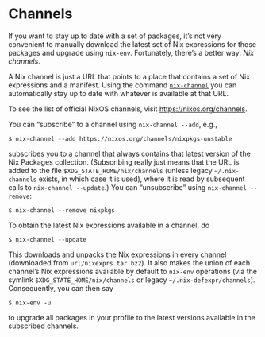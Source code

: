 # Channels

If you want to stay up to date with a set of packages, it’s not very
convenient to manually download the latest set of Nix expressions for
those packages and upgrade using `nix-env`. Fortunately, there’s a
better way: *Nix channels*.

A Nix channel is just a URL that points to a place that contains a set
of Nix expressions and a manifest. Using the command
[`nix-channel`](../command-ref/nix-channel.md) you can automatically
stay up to date with whatever is available at that URL.

To see the list of official NixOS channels, visit
<https://nixos.org/channels>.

You can “subscribe” to a channel using `nix-channel --add`, e.g.,

```console
$ nix-channel --add https://nixos.org/channels/nixpkgs-unstable
```

subscribes you to a channel that always contains that latest version
of the Nix Packages collection. (Subscribing really just means that
the URL is added to the file `$XDG_STATE_HOME/nix/channels` (unless
legacy `~/.nix-channels` exists, in which case it is used), where it
is read by subsequent calls to `nix-channel --update`.) You can
“unsubscribe” using `nix-channel --remove`:

```console
$ nix-channel --remove nixpkgs
```

To obtain the latest Nix expressions available in a channel, do

```console
$ nix-channel --update
```

This downloads and unpacks the Nix expressions in every channel
(downloaded from `url/nixexprs.tar.bz2`). It also makes the union of
each channel’s Nix expressions available by default to `nix-env`
operations (via the symlink `$XDG_STATE_HOME/nix/channels` or legacy
`~/.nix-defexpr/channels`). Consequently, you can then say

```console
$ nix-env -u
```

to upgrade all packages in your profile to the latest versions available
in the subscribed channels.

